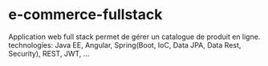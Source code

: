 # e-commerce-fullstack
Application web full stack permet de gérer un catalogue de produit en ligne. 
technologies: Java EE, Angular, Spring(Boot, IoC, Data JPA, Data Rest, Security), REST, JWT, ...
